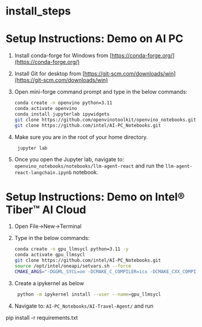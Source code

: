# install_steps
# Setup Instructions: Demo on AI PC

1. Install conda-forge for Windows from [https://conda-forge.org/](https://conda-forge.org/)

2. Install Git for desktop from [https://git-scm.com/downloads/win](https://git-scm.com/downloads/win)

3. Open mini-forge command prompt and type in the below commands:
    ```sh
    conda create -n openvino python=3.11
    conda activate openvino
    conda install jupyterlab ipywidgets
    git clone https://github.com/openvinotoolkit/openvino_notebooks.git
    git clone https://github.com/intel/AI-PC_Notebooks.git    
    ```

4. Make sure you are in the root of your home directory.
   ```sh    
    jupyter lab
    ```

6. Once you open the Jupyter lab, navigate to: `openvino_notebooks/notebooks/llm-agent-react` and run the `llm-agent-react-langchain.ipynb` notebook.

# Setup Instructions: Demo on Intel® Tiber™ AI Cloud

1. Open File->New->Terminal

3. Type in the below commands:
    ```sh
    conda create -n gpu_llmsycl python=3.11 -y
    conda activate gpu_llmsycl    
    git clone https://github.com/intel/AI-PC_Notebooks.git
    source /opt/intel/oneapi/setvars.sh --force
    CMAKE_ARGS="-DGGML_SYCL=on -DCMAKE_C_COMPILER=icx -DCMAKE_CXX_COMPILER=icpx" pip install llama-cpp-python -U --force --no-cache-dir --verbose
    
    ```

4. Create a ipykernel as below
   ```sh    
    python -m ipykernel install --user --name=gpu_llmsycl
    ```

5.  Navigate to: `AI-PC_Notebooks/AI-Travel-Agent/` and run
          
   pip install -r requirements.txt
          
 
